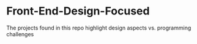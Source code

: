 # Front-End-Design-Focused
The projects found in this repo highlight design aspects vs. programming challenges 
